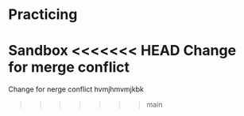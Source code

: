 # Practicing
Sandbox
<<<<<<< HEAD
Change for merge conflict
=======
Change for nerge conflict
hvmjhmvmjkbk
>>>>>>> main

